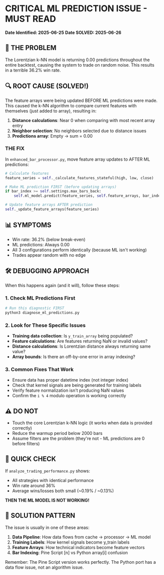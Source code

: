 # CRITICAL ML PREDICTION ISSUE - MUST READ
**Date Identified: 2025-06-25**
**Date SOLVED: 2025-06-26**

## 🚨 THE PROBLEM
The Lorentzian k-NN model is returning 0.00 predictions throughout the entire backtest, causing the system to trade on random noise. This results in a terrible 36.2% win rate.

## 🔍 ROOT CAUSE (SOLVED!)
The feature arrays were being updated BEFORE ML predictions were made. This caused the k-NN algorithm to compare current features with themselves (just added to array), resulting in:

1. **Distance calculations**: Near 0 when comparing with most recent array entry
2. **Neighbor selection**: No neighbors selected due to distance issues
3. **Predictions array**: Empty → sum = 0.00

### THE FIX
In `enhanced_bar_processor.py`, move feature array updates to AFTER ML predictions:
```python
# Calculate features
feature_series = self._calculate_features_stateful(high, low, close)

# Make ML prediction FIRST (before updating arrays)
if bar_index >= self.settings.max_bars_back:
    self.ml_model.predict(feature_series, self.feature_arrays, bar_index)

# Update feature arrays AFTER prediction
self._update_feature_arrays(feature_series)
```

## 📊 SYMPTOMS
- Win rate: 36.2% (below break-even)
- ML predictions: Always 0.00
- All 3 configurations perform identically (because ML isn't working)
- Trades appear random with no edge

## 🛠️ DEBUGGING APPROACH
When this happens again (and it will), follow these steps:

### 1. Check ML Predictions First
```python
# Run this diagnostic FIRST
python3 diagnose_ml_predictions.py
```

### 2. Look for These Specific Issues
- **Training data collection**: Is `y_train_array` being populated?
- **Feature calculations**: Are features returning NaN or invalid values?
- **Distance calculations**: Is Lorentzian distance always returning same value?
- **Array bounds**: Is there an off-by-one error in array indexing?

### 3. Common Fixes That Work
- Ensure data has proper datetime index (not integer index)
- Check that kernel signals are being generated for training labels
- Verify feature normalization isn't producing NaN values
- Confirm the `i % 4` modulo operation is working correctly

## ⚠️ DO NOT
- Touch the core Lorentzian k-NN logic (it works when data is provided correctly)
- Reduce the warmup period below 2000 bars
- Assume filters are the problem (they're not - ML predictions are 0 before filters)

## 📝 QUICK CHECK
If `analyze_trading_performance.py` shows:
- All strategies with identical performance
- Win rate around 36%
- Average wins/losses both small (~0.19% / ~0.13%)

**THEN THE ML MODEL IS NOT WORKING!**

## 🎯 SOLUTION PATTERN
The issue is usually in one of these areas:
1. **Data Pipeline**: How data flows from cache → processor → ML model
2. **Training Labels**: How kernel signals become y_train labels
3. **Feature Arrays**: How technical indicators become feature vectors
4. **Bar Indexing**: Pine Script [n] vs Python array[i] confusion

Remember: The Pine Script version works perfectly. The Python port has a data flow issue, not an algorithm issue.